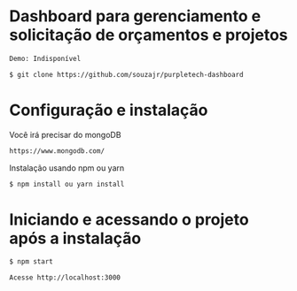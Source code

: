 # Dashboard para gerenciamento e solicitação de orçamentos e projetos

```bash
Demo: Indisponível
```

```bash
$ git clone https://github.com/souzajr/purpletech-dashboard
```

# Configuração e instalação 

Você irá precisar do mongoDB
```bash
https://www.mongodb.com/
```
Instalação usando npm ou yarn
```bash
$ npm install ou yarn install
```

# Iniciando e acessando o projeto após a instalação

```bash
$ npm start
```
```bash
Acesse http://localhost:3000
```

